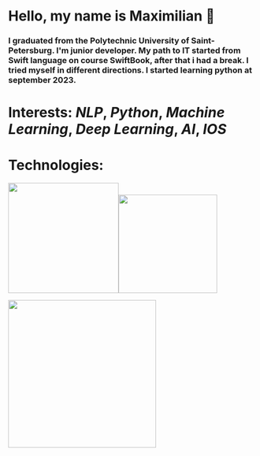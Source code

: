 # Hello, my name is Maximilian 🌚

### I graduated from the Polytechnic University of Saint-Petersburg. I'm junior developer. My path to IT started from Swift language on course SwiftBook, after that i had a break. I tried myself in different directions. I started learning python at  september 2023.

# Interests: *NLP*, *Python*, *Machine Learning*, *Deep Learning*, *AI*, *IOS*

# Technologies:
<img src= "https://img.shields.io/badge/Python-FFFFFF?style=for-the-badge&logo=python&logoColor = black " width="224"/><img src= "https://img.shields.io/badge/Swift-FFFFFF?style=for-the-badge&logo=Swift&logoColor = orange " width="200"/>

<img src="https://komarev.com/ghpvc/?username=BroMaArago&style=flat-square&color=blue" alt="" width="300" />

